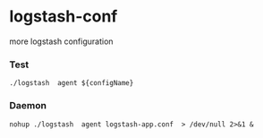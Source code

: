 # logstash-conf
more logstash configuration 



### Test


``
 ./logstash  agent ${configName}
``

### Daemon


```
nohup ./logstash  agent logstash-app.conf  > /dev/null 2>&1 &
```


